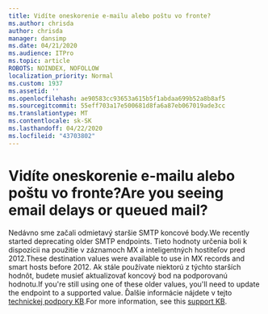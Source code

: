 ```yaml
---
title: Vidíte oneskorenie e-mailu alebo poštu vo fronte?
ms.author: chrisda
author: chrisda
manager: dansimp
ms.date: 04/21/2020
ms.audience: ITPro
ms.topic: article
ROBOTS: NOINDEX, NOFOLLOW
localization_priority: Normal
ms.custom: 1937
ms.assetid: ''
ms.openlocfilehash: ae90583cc93653a615b5f1abdaa699b52a8b8af5
ms.sourcegitcommit: 55eff703a17e500681d8fa6a87eb067019ade3cc
ms.translationtype: MT
ms.contentlocale: sk-SK
ms.lasthandoff: 04/22/2020
ms.locfileid: "43703802"
---
```

# <a name="are-you-seeing-email-delays-or-queued-mail"></a><span data-ttu-id="76a6c-102">Vidíte oneskorenie e-mailu alebo poštu vo fronte?</span><span class="sxs-lookup"><span data-stu-id="76a6c-102">Are you seeing email delays or queued mail?</span></span>

<span data-ttu-id="76a6c-103">Nedávno sme začali odmietavý staršie SMTP koncové body.</span><span class="sxs-lookup"><span data-stu-id="76a6c-103">We recently started deprecating older SMTP endpoints.</span></span> <span data-ttu-id="76a6c-104">Tieto hodnoty určenia boli k dispozícii na použitie v záznamoch MX a inteligentných hostiteľov pred 2012.</span><span class="sxs-lookup"><span data-stu-id="76a6c-104">These destination values were available to use in MX records and smart hosts before 2012.</span></span> <span data-ttu-id="76a6c-105">Ak stále používate niektorú z týchto starších hodnôt, budete musieť aktualizovať koncový bod na podporovanú hodnotu.</span><span class="sxs-lookup"><span data-stu-id="76a6c-105">If you're still using one of these older values, you'll need to update the endpoint to a supported value.</span></span> <span data-ttu-id="76a6c-106">Ďalšie informácie nájdete v tejto [technickej podpory KB](https://support.microsoft.com/help/4057301/attr35-response-code-when-mail-is-sent-to-eop-exo).</span><span class="sxs-lookup"><span data-stu-id="76a6c-106">For more information, see this [support KB](https://support.microsoft.com/help/4057301/attr35-response-code-when-mail-is-sent-to-eop-exo).</span></span>
